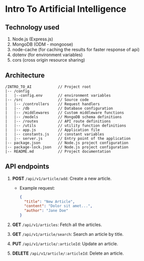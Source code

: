 # Intro To Artificial Intelligence

## Technology used

1. Node.js (Express.js)
2. MongoDB (ODM - mongoose)
3. node-cache (for caching the results for faster response of api)
4. dotenv (for environment variables)
5. cors (cross origin resource sharing)

## Architecture

```plaintext
/INTRO_TO_AI            // Project root
|-- /config
|   |--config.env       // environment variables
|-- /src                // Source code
|   |-- /controllers    // Request handlers
|   |-- /db             // Database configuration
|   |-- /middlewares    // Custom middleware functions
|   |-- /models         // MongoDB schema definitions
|   |-- /routes         // API route definitions
|   |-- /utils          // utility function definitions
|   |-- app.js          // Application file
|   |-- constants.js    // constant variables
|   |-- server.js       // Entry point of the application
|-- package.json        // Node.js project configuration
|-- package-lock.json   // Node.js project configuration
|-- README.md           // Project documentation
```



## API endpoints

1. **POST** `/api/v1/article/add`: Create a new article.
   - Example request:
     ```json
     {
       "title": "New Article",
       "content": "Dolor sit amet...",
       "author": "Jane Doe"
     }
     ```

2. **GET** `/api/v1/articles`: Fetch all the articles.

3. **GET** `/api/v1/article/search`: Search an article by title.

4. **PUT** `/api/v1/article/:articleId`: Update an article.

5. **DELETE** `/api/v1/article/:articleId`: Delete an article.

